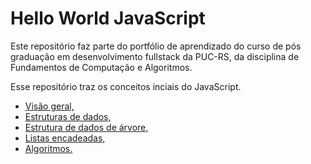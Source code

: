 # Hello World JavaScript
 
 Este repositório faz parte do portfólio de aprendizado do curso de pós graduação em desenvolvimento fullstack da PUC-RS, da disciplina de Fundamentos de Computação e Algoritmos.

 Esse repositório traz os conceitos inciais do JavaScript.
 * <a href="visao-geral.js">Visão geral,</a> 
 * <a href="estruturas-de-dados.js">Estruturas de dados,</a>
 * <a href="estrutura-de-dados-de-arvore.js">Estrutura de dados de árvore,</a>
 * <a href="listas-encadeadas.js">Listas encadeadas,</a>
 * <a href="algoritmos.js">Algoritmos.</a>
 